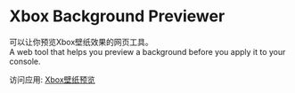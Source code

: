 # Xbox Background Previewer
可以让你预览Xbox壁纸效果的网页工具。  
A web tool that helps you preview a background before you apply it to your console.  
  
访问应用: [Xbox壁纸预览](https://tosh1ue.github.io/Xbox-Background-Previewer/index.html)
